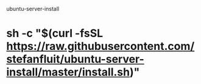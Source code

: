 ubuntu-server-install

# sh -c "$(curl -fsSL https://raw.githubusercontent.com/stefanfluit/ubuntu-server-install/master/install.sh)"